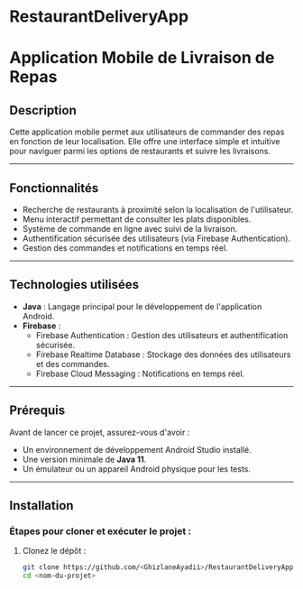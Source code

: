 # RestaurantDeliveryApp
# Application Mobile de Livraison de Repas

## Description
Cette application mobile permet aux utilisateurs de commander des repas en fonction de leur localisation. Elle offre une interface simple et intuitive pour naviguer parmi les options de restaurants et suivre les livraisons.

---

## Fonctionnalités
- Recherche de restaurants à proximité selon la localisation de l'utilisateur.
- Menu interactif permettant de consulter les plats disponibles.
- Système de commande en ligne avec suivi de la livraison.
- Authentification sécurisée des utilisateurs (via Firebase Authentication).
- Gestion des commandes et notifications en temps réel.

---

## Technologies utilisées
- **Java** : Langage principal pour le développement de l'application Android.
- **Firebase** :
  - Firebase Authentication : Gestion des utilisateurs et authentification sécurisée.
  - Firebase Realtime Database : Stockage des données des utilisateurs et des commandes.
  - Firebase Cloud Messaging : Notifications en temps réel.

---

## Prérequis
Avant de lancer ce projet, assurez-vous d'avoir :
- Un environnement de développement Android Studio installé.
- Une version minimale de **Java 11**.
- Un émulateur ou un appareil Android physique pour les tests.

---

## Installation

### Étapes pour cloner et exécuter le projet :
1. Clonez le dépôt :
   ```bash
   git clone https://github.com/<GhizlaneAyadii>/RestaurantDeliveryApp.git
   cd <nom-du-projet>
